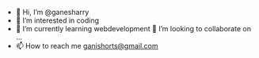 - 👋 Hi, I’m @ganesharry
- 👀 I’m interested in coding
- 🌱 I’m currently learning webdevelopment
💞️ I’m looking to collaborate on ...
- 📫 How to reach me ganishorts@gmail.com

<!---
ganesharry/ganesharry is a ✨ special ✨ repository because its `README.md` (this file) appears on your GitHub profile.
You can click the Preview link to take a look at your changes.
--->
